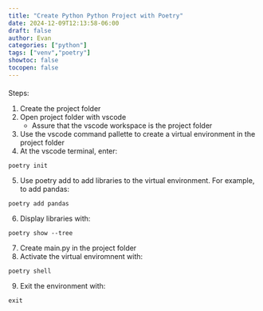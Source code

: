 ```yaml
---
title: "Create Python Python Project with Poetry"
date: 2024-12-09T12:13:58-06:00
draft: false
author: Evan
categories: ["python"]
tags: ["venv","poetry"]
showtoc: false
tocopen: false
---
```

####
Steps:
1. Create the project folder
2. Open project folder with vscode
   - Assure that the vscode workspace is the project folder
3. Use the vscode command pallette to create a virtual environment in the project folder
4. At the vscode terminal, enter:
```
poetry init
```
5. Use poetry add to add libraries to the virtual environment. For example, to add pandas:
```
poetry add pandas
```
6. Display libraries with:
```
poetry show --tree
```
7. Create main.py in the project folder
8. Activate the virtual enviromnent with:
```
poetry shell
```
9. Exit the environment with:
```
exit
```

